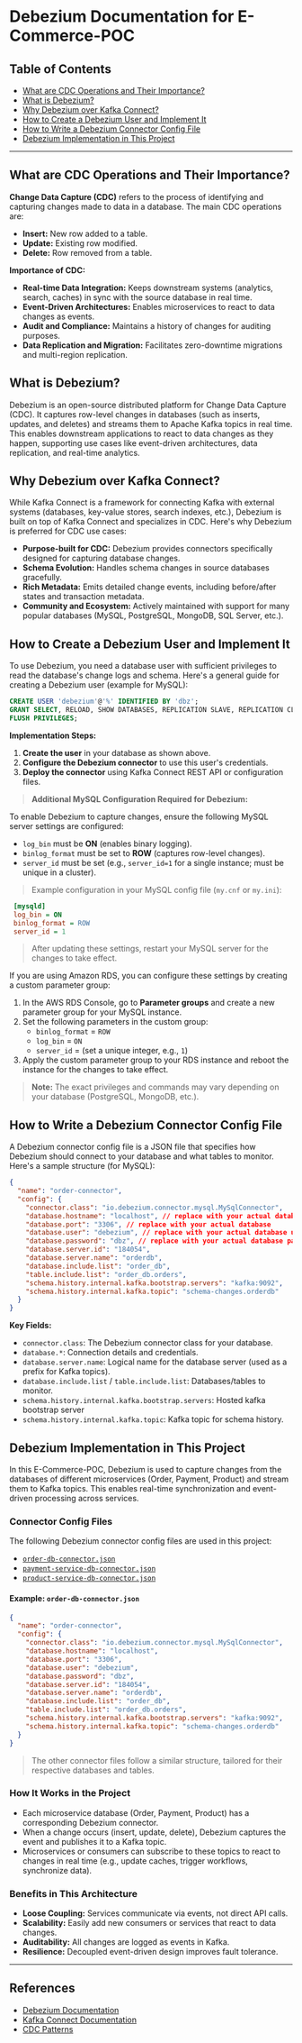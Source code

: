 # Debezium Documentation for E-Commerce-POC

## Table of Contents
- [What are CDC Operations and Their Importance?](#what-are-cdc-operations-and-their-importance)
- [What is Debezium?](#what-is-debezium)
- [Why Debezium over Kafka Connect?](#why-debezium-over-kafka-connect)
- [How to Create a Debezium User and Implement It](#how-to-create-a-debezium-user-and-implement-it)
- [How to Write a Debezium Connector Config File](#how-to-write-a-debezium-connector-config-file)
- [Debezium Implementation in This Project](#debezium-implementation-in-this-project)

---

## What are CDC Operations and Their Importance?
**Change Data Capture (CDC)** refers to the process of identifying and capturing changes made to data in a database. The main CDC operations are:
- **Insert:** New row added to a table.
- **Update:** Existing row modified.
- **Delete:** Row removed from a table.

**Importance of CDC:**
- **Real-time Data Integration:** Keeps downstream systems (analytics, search, caches) in sync with the source database in real time.
- **Event-Driven Architectures:** Enables microservices to react to data changes as events.
- **Audit and Compliance:** Maintains a history of changes for auditing purposes.
- **Data Replication and Migration:** Facilitates zero-downtime migrations and multi-region replication.

## What is Debezium?
Debezium is an open-source distributed platform for Change Data Capture (CDC). It captures row-level changes in databases (such as inserts, updates, and deletes) and streams them to Apache Kafka topics in real time. This enables downstream applications to react to data changes as they happen, supporting use cases like event-driven architectures, data replication, and real-time analytics.

## Why Debezium over Kafka Connect?
While Kafka Connect is a framework for connecting Kafka with external systems (databases, key-value stores, search indexes, etc.), Debezium is built on top of Kafka Connect and specializes in CDC. Here's why Debezium is preferred for CDC use cases:
- **Purpose-built for CDC:** Debezium provides connectors specifically designed for capturing database changes.
- **Schema Evolution:** Handles schema changes in source databases gracefully.
- **Rich Metadata:** Emits detailed change events, including before/after states and transaction metadata.
- **Community and Ecosystem:** Actively maintained with support for many popular databases (MySQL, PostgreSQL, MongoDB, SQL Server, etc.).


## How to Create a Debezium User and Implement It
To use Debezium, you need a database user with sufficient privileges to read the database's change logs and schema. Here's a general guide for creating a Debezium user (example for MySQL):

```sql
CREATE USER 'debezium'@'%' IDENTIFIED BY 'dbz';
GRANT SELECT, RELOAD, SHOW DATABASES, REPLICATION SLAVE, REPLICATION CLIENT ON *.* TO 'debezium'@'%';
FLUSH PRIVILEGES;
```

**Implementation Steps:**
1. **Create the user** in your database as shown above.
2. **Configure the Debezium connector** to use this user's credentials.
3. **Deploy the connector** using Kafka Connect REST API or configuration files.

> **Additional MySQL Configuration Required for Debezium:**
>
 To enable Debezium to capture changes, ensure the following MySQL server settings are configured:
>
 - `log_bin` must be **ON** (enables binary logging).
 - `binlog_format` must be set to **ROW** (captures row-level changes).
 - `server_id` must be set (e.g., `server_id=1` for a single instance; must be unique in a cluster).

> Example configuration in your MySQL config file (`my.cnf` or `my.ini`):

```ini
 [mysqld]
 log_bin = ON
 binlog_format = ROW
 server_id = 1
 ```
>
> After updating these settings, restart your MySQL server for the changes to take effect.

If you are using Amazon RDS, you can configure these settings by creating a custom parameter group:

1. In the AWS RDS Console, go to **Parameter groups** and create a new parameter group for your MySQL instance.
2. Set the following parameters in the custom group:
   - `binlog_format` = `ROW`
   - `log_bin` = `ON`
   - `server_id` = (set a unique integer, e.g., `1`)
3. Apply the custom parameter group to your RDS instance and reboot the instance for the changes to take effect.

> **Note:** The exact privileges and commands may vary depending on your database (PostgreSQL, MongoDB, etc.).

## How to Write a Debezium Connector Config File
A Debezium connector config file is a JSON file that specifies how Debezium should connect to your database and what tables to monitor. Here's a sample structure (for MySQL):

```json
{
  "name": "order-connector",
  "config": {
    "connector.class": "io.debezium.connector.mysql.MySqlConnector",
    "database.hostname": "localhost", // replace with your actual database endpoint
    "database.port": "3306", // replace with your actual database
    "database.user": "debezium", // replace with your actual database user
    "database.password": "dbz", // replace with your actual database password
    "database.server.id": "184054",
    "database.server.name": "orderdb",
    "database.include.list": "order_db",
    "table.include.list": "order_db.orders",
    "schema.history.internal.kafka.bootstrap.servers": "kafka:9092",
    "schema.history.internal.kafka.topic": "schema-changes.orderdb"
  }
}
```

**Key Fields:**
- `connector.class`: The Debezium connector class for your database.
- `database.*`: Connection details and credentials.
- `database.server.name`: Logical name for the database server (used as a prefix for Kafka topics).
- `database.include.list` / `table.include.list`: Databases/tables to monitor.
- `schema.history.internal.kafka.bootstrap.servers`: Hosted kafka bootstrap server
- `schema.history.internal.kafka.topic`: Kafka topic for schema history.

## Debezium Implementation in This Project
In this E-Commerce-POC, Debezium is used to capture changes from the databases of different microservices (Order, Payment, Product) and stream them to Kafka topics. This enables real-time synchronization and event-driven processing across services.

### Connector Config Files
The following Debezium connector config files are used in this project:

- [`order-db-connector.json`](./order-db-connector.json)
- [`payment-service-db-connector.json`](./payment-service-db-connector.json)
- [`product-service-db-connector.json`](./product-service-db-connector.json)

#### Example: `order-db-connector.json`
```json
{
  "name": "order-connector",
  "config": {
    "connector.class": "io.debezium.connector.mysql.MySqlConnector",
    "database.hostname": "localhost",
    "database.port": "3306",
    "database.user": "debezium",
    "database.password": "dbz",
    "database.server.id": "184054",
    "database.server.name": "orderdb",
    "database.include.list": "order_db",
    "table.include.list": "order_db.orders",
    "schema.history.internal.kafka.bootstrap.servers": "kafka:9092",
    "schema.history.internal.kafka.topic": "schema-changes.orderdb"
  }
}
```

> The other connector files follow a similar structure, tailored for their respective databases and tables.

### How It Works in the Project
- Each microservice database (Order, Payment, Product) has a corresponding Debezium connector.
- When a change occurs (insert, update, delete), Debezium captures the event and publishes it to a Kafka topic.
- Microservices or consumers can subscribe to these topics to react to changes in real time (e.g., update caches, trigger workflows, synchronize data).

### Benefits in This Architecture
- **Loose Coupling:** Services communicate via events, not direct API calls.
- **Scalability:** Easily add new consumers or services that react to data changes.
- **Auditability:** All changes are logged as events in Kafka.
- **Resilience:** Decoupled event-driven design improves fault tolerance.

---

## References
- [Debezium Documentation](https://debezium.io/documentation/)
- [Kafka Connect Documentation](https://kafka.apache.org/documentation/#connect)
- [CDC Patterns](https://martinfowler.com/articles/change-data-capture.html) 
